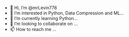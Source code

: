 - 👋 Hi, I’m @mrLevin778
- 👀 I’m interested in Python, Data Compression and ML...
- 🌱 I’m currently learning Python...
- 💞️ I’m looking to collaborate on ...
- 📫 How to reach me ...

<!---
mrLevin778/mrLevin778 is a ✨ special ✨ repository because its `README.md` (this file) appears on your GitHub profile.
You can click the Preview link to take a look at your changes.
--->
